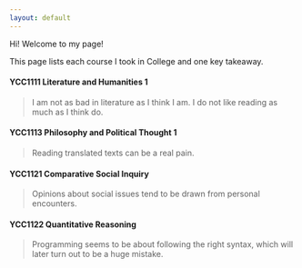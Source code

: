 ```yaml
---
layout: default
---
```


Hi! Welcome to my page! 

This page lists each course I took in College and one key takeaway.

#### YCC1111 Literature and Humanities 1

> I am not as bad in literature as I think I am. I do not like reading as much as I think do.

#### YCC1113 Philosophy and Political Thought 1

> Reading translated texts can be a real pain.

#### YCC1121 Comparative Social Inquiry

> Opinions about social issues tend to be drawn from personal encounters.

#### YCC1122 Quantitative Reasoning

> Programming seems to be about following the right syntax, which will later turn out to be a huge mistake.


